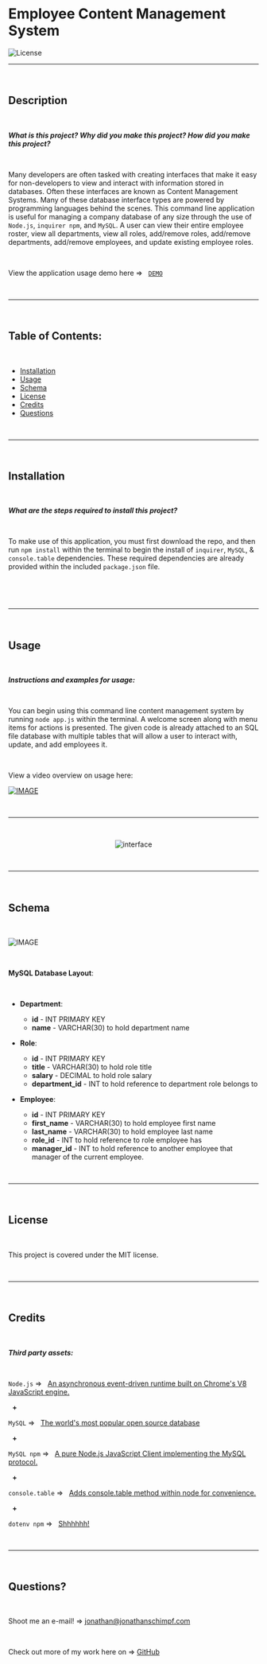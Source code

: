 # Employee Content Management System‏‏‎
‎‎![License](https://img.shields.io/static/v1?label=License&message=MIT&color=brightgreen) 
  

  ---
  
  <p>&nbsp;<p>
    

## Description 

<p>&nbsp;<p>

<strong><em>What is this project? Why did you make this project? How did you make this project?</strong></em>

<p>&nbsp;<p>

Many developers are often tasked with creating interfaces that make it easy for non-developers to view and interact with information stored in databases. Often these interfaces are known as Content Management Systems. Many of these database interface types are powered by programming languages behind the scenes. This command line application is useful for managing a company database of any size through the use of `Node.js`, `inquirer npm`, and `MySQL`. A user can view their entire employee roster, view all departments, view all roles, add/remove roles, add/remove departments, add/remove employees, and update existing employee roles. 

<p>&nbsp;<p>


View the application usage demo here =>‏‏‎ ‎‏‏‎ ‎‏‏‎ ‎‏‏[`DEMO`](https://drive.google.com/file/d/1BDcNeDRa0n9gzBDbe5rwSq2BAZPsWsZ_/view)


<p>&nbsp;<p>


---

<p>&nbsp;<p>


## Table of Contents: 

<p>&nbsp;<p>

* [Installation](#installation)
* [Usage](#usage)
* [Schema](#schema)
* [License](#license)
* [Credits](#credits)
* [Questions](#questions)

<p>&nbsp;<p>

---


<p>&nbsp;<p>


## Installation


<p>&nbsp;<p>


<strong><em>What are the steps required to install this project?</strong></em>


<p>&nbsp;<p>


To make use of this application, you must first download the repo, and then run `npm install` within the terminal to begin the install of `inquirer`, `MySQL`, & `console.table` dependencies. These required dependencies are already provided within the included `package.json` file. 

<p>&nbsp;<p>



<p>&nbsp;<p>


---


<p>&nbsp;<p>


## Usage


<p>&nbsp;<p>


<strong><em>Instructions and examples for usage:</strong></em>

<p>&nbsp;<p>

You can begin using this command line content management system by running `node app.js` within the terminal. A welcome screen along with menu items for actions is presented. The given code is already attached to an SQL file database with multiple tables that will allow a user to interact with, update, and add employees it. 

<p>&nbsp;<p>




View a video overview on usage here:

[![IMAGE](assets/video_screengrab.png)](https://drive.google.com/file/d/1BDcNeDRa0n9gzBDbe5rwSq2BAZPsWsZ_/view) 


<p>&nbsp;<p>


---


<p>&nbsp;<p>


<p align= "center"><img src="assets/interface_tall.png" alt="interface" /></p>


<p>&nbsp;</p>


---

<p>&nbsp;<p>


## Schema


<p>&nbsp;<p>


![IMAGE](assets/schema.png)

<p>&nbsp;</p>

**MySQL Database Layout**:

<p>&nbsp;</p>

* **Department**:

  * **id** - INT PRIMARY KEY
  * **name** - VARCHAR(30) to hold department name

* **Role**:

  * **id** - INT PRIMARY KEY
  * **title** -  VARCHAR(30) to hold role title
  * **salary** -  DECIMAL to hold role salary
  * **department_id** -  INT to hold reference to department role belongs to

* **Employee**:

  * **id** - INT PRIMARY KEY
  * **first_name** - VARCHAR(30) to hold employee first name
  * **last_name** - VARCHAR(30) to hold employee last name
  * **role_id** - INT to hold reference to role employee has
  * **manager_id** - INT to hold reference to another employee that manager of the current employee. 


<p>&nbsp;</p>

---


<p>&nbsp;<p>


## License


<p>&nbsp;<p>


This project is covered under the MIT license. 


<p>&nbsp;<p>


---


<p>&nbsp;<p>


## Credits


<p>&nbsp;<p>


<strong><em>Third party assets:</strong></em>


<p>&nbsp;<p>

`Node.js` =>‏‏‎ ‎ ‏‏‎ ‎[An asynchronous event-driven runtime built on Chrome's V8 JavaScript engine.](https://nodejs.org/en/)


<p>&nbsp;‏‏‎‏‏‎ ‎<strong>+</strong></p>


`MySQL` =>‏‏‎ ‎ ‏‏‎ ‎[The world's most popular open source database ](https://www.mysql.com/)


<p>&nbsp;‏‏‎‏‏‎ ‎<strong>+</strong></p>


`MySQL npm` =>‏‏‎ ‎ ‏‏‎ ‎[A pure Node.js JavaScript Client implementing the MySQL protocol.](https://www.npmjs.com/package/mysql)


<p>&nbsp;‏‏‎‏‏‎ ‎<strong>+</strong></p>


`console.table` =>‏‏‎ ‎ ‏‏‎ ‎[Adds console.table method within node for convenience.](https://www.npmjs.com/package/console.table)


<p>&nbsp;‏‏‎‏‏‎ ‎<strong>+</strong></p>


`dotenv npm` =>‏‏‎ ‎ ‏‏‎ ‎[Shhhhhh!](https://www.npmjs.com/package/dotenv)


<p>&nbsp;<p>



---


<p>&nbsp;<p>



## Questions?


<p>&nbsp;<p>


Shoot me an e-mail! => jonathan@jonathanschimpf.com

<p>&nbsp;<p>


Check out more of my work here on =>
[GitHub](http://github.com/jonathanschimpf)

<p>&nbsp;<p>



